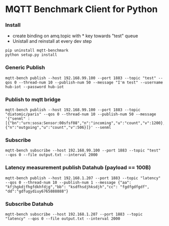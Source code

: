 # MQTT Benchmark Client for Python

### Install


* create binding on amq.topic with * key towards "test" queue
* Unistall and reinstall at every dev step

```
pip uninstall mqtt-benchmark
python setup.py install
```

### Generic Publish
```
mqtt-bench publish --host 192.168.99.100 --port 1883 --topic "test" --qos 0 --thread-num 10 --publish-num 50 --message "I'm test" --username hub-iot --password hub-iot
```
### Publish to mqtt bridge
```
mqtt-bench publish --host 192.168.99.100 --port 1883 --topic "diatomic/paris" --qos 0 --thread-num 10 --publish-num 50 --message '{"senml" : [{"bn":"urn:sosa:Sensor:00sfsf08","n":"incoming","u":"count","v":1200},{"n":"outgoing","u":"count","v":506}]}' --senml
```

### Subscribe
```
mqtt-bench subscribe --host 192.168.99.100 --port 1883 --topic "test" --qos 0 --file output.txt --interval 2000
```


### Latency measurement publish Datahub (payload == 100B)
```
mqtt-bench publish --host 192.168.1.207 --port 1883 --topic "latency" --qos 0 --thread-num 10 --publish-num 1 --message {"aa": "kfjhgkdjfhgfdkhfdjg","bb": "ksdfhsdjhksdjh","cc": "fgdfgdfgdf", "dd":"gdfugydiuy6765888888"}
```
### Subscribe Datahub
```
mqtt-bench subscribe --host 192.168.1.207 --port 1883 --topic "latency" --qos 0 --file output.txt --interval 2000
```
